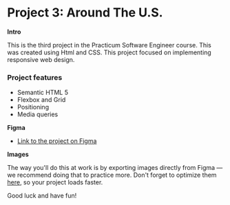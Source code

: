 # Project 3: Around The U.S.

**Intro**

This is the third project in the Practicum Software Engineer course. This was created using Html and CSS.
This project focused on implementing responsive web design.

### Project features

- Semantic HTML 5
- Flexbox and Grid
- Positioning
- Media queries

**Figma**

- [Link to the project on Figma](https://www.figma.com/file/ii4xxsJ0ghevUOcssTlHZv/Sprint-3%3A-Around-the-US?node-id=0%3A1)

**Images**

The way you'll do this at work is by exporting images directly from Figma — we recommend doing that to practice more. Don't forget to optimize them [here](https://tinypng.com/), so your project loads faster.

Good luck and have fun!
